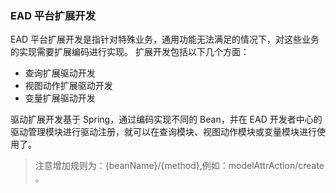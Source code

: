 ### EAD 平台扩展开发

EAD 平台扩展开发是指针对特殊业务，通用功能无法满足的情况下，对这些业务的实现需要扩展编码进行实现。
扩展开发包括以下几个方面：

- 查询扩展驱动开发
- 视图动作扩展驱动开发
- 变量扩展驱动开发

驱动扩展开发基于 Spring，通过编码实现不同的 Bean，并在 EAD 开发者中心的驱动管理模块进行驱动注册，就可以在查询模块、视图动作模块或变量模块进行使用了。

> 注意增加规则为：{beanName}/{method},例如：modelAttrAction/create 。